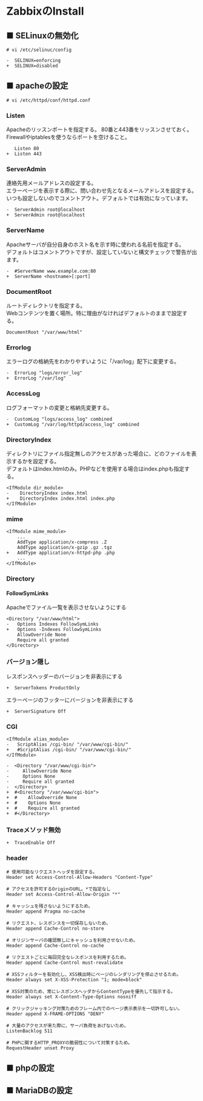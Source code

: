 # ZabbixのInstall
## ■ SELinuxの無効化
```
# vi /etc/selinuc/config
```
```
-  SELINUX=enforcing
+  SELINUX=disabled
```
## ■ apacheの設定
```
# vi /etc/httpd/conf/httpd.conf
```
### Listen
Apacheのリッスンポートを指定する。
80番と443番をリッスンさせておく。Firewallやiptablesを使うならポートを空けること。
```
   Listen 80
+  Listen 443
```
### ServerAdmin
連絡先用メールアドレスの設定する。  
エラーページを表示する際に、問い合わせ先となるメールアドレスを設定する。  
いつも設定しないのでコメントアウト。デフォルトでは有効になっています。
```
-  ServerAdmin root@localhost
+  ServerAdmin root@localhost
```
### ServerName
Apacheサーバが自分自身のホスト名を示す時に使われる名前を指定する。  
デフォルトはコメントアウトですが、設定していないと構文チェックで警告が出ます。  
```
-  #ServerName www.example.com:80
+  ServerName <hostname>[:port]
```
### DocumentRoot
ルートディレクトリを指定する。  
Webコンテンツを置く場所。特に理由がなければデフォルトのままで設定する。
```
DocumentRoot "/var/www/html"
```
### Errorlog
エラーログの格納先をわかりやすいように「/var/log」配下に変更する。
```
-  ErrorLog "logs/error_log"
+  ErrorLog "/var/log"
```
### AccessLog
ログフォーマットの変更と格納先変更する。
```
-  CustomLog "logs/access_log" combined
+  CustomLog "/var/log/httpd/access_log" combined
```
### DirectoryIndex
ディレクトリにファイル指定無しのアクセスがあった場合に、どのファイルを表示するかを設定する。  
デフォルトはindex.htmlのみ。PHPなどを使用する場合はindex.phpも指定する。
```
<IfModule dir_module>
-    DirectoryIndex index.html
+    DirectoryIndex index.html index.php
</IfModule>
```
### mime
```
<IfModule mime_module>
    ...
    AddType application/x-compress .Z
    AddType application/x-gzip .gz .tgz
+   AddType application/x-httpd-php .php
    ...
</IfModule>
```
### Directory
#### FollowSymLinks
Apacheでファイル一覧を表示させないようにする
```
<Directory "/var/www/html">
-   Options Indexes FollowSymLinks
+   Options -Indexes FollowSymLinks
    AllowOverride None
    Require all granted
</Directory>
```
### バージョン隠し
レスポンスヘッダーのバージョンを非表示にする
```
+  ServerTokens ProductOnly
```
エラーページのフッターにバージョンを非表示にする
```
+  ServerSignature Off
```
### CGI
```
<IfModule alias_module>
-   ScriptAlias /cgi-bin/ "/var/www/cgi-bin/"
+   #ScriptAlias /cgi-bin/ "/var/www/cgi-bin/"
</IfModule>

-  <Directory "/var/www/cgi-bin">
-     AllowOverride None
-     Options None
-     Require all granted
-  </Directory>
+  #<Directory "/var/www/cgi-bin">
+  #    AllowOverride None
+  #    Options None
+  #    Require all granted
+  #</Directory>
```
### Traceメソッド無効
```
+  TraceEnable Off
```
### header
```
# 使用可能なリクエストヘッダを設定する。
Header set Access-Control-Allow-Headers "Content-Type"  

# アクセスを許可するOriginのURL。*で指定なし
Header set Access-Control-Allow-Origin "*"  

# キャッシュを残さないようにするため。
Header append Pragma no-cache

# リクエスト、レスポンスを一切保存しないため。
Header append Cache-Control no-store

# オリジンサーバの確認無しにキャッシュを利用させないため。
Header append Cache-Control no-cache    

# リクエストごとに毎回完全なレスポンスを利用するため。
Header append Cache-Control must-revalidate

# XSSフィルターを有効化し、XSS検出時にページのレンダリングを停止させるため。
Header always set X-XSS-Protection "1; mode=block"

# XSS対策のため、常にレスポンスヘッダからContentTypeを優先して指示する。
Header always set X-Content-Type-Options nosniff

# クリックジャッキング対策ためのフレーム内でのページ表示表示を一切許可しない。
Header append X-FRAME-OPTIONS "DENY"

# 大量のアクセスが来た際に、サーバ負荷をあげないため。
ListenBacklog 511   

# PHPに関するHTTP_PROXYの脆弱性について対策するため。
RequestHeader unset Proxy   
```
## ■ phpの設定
## ■ MariaDBの設定
